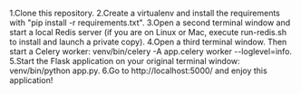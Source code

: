 1.Clone this repository.
2.Create a virtualenv and install the requirements with "pip install -r requirements.txt".
3.Open a second terminal window and start a local Redis server (if you are on Linux or Mac, execute run-redis.sh to install and launch a private copy).
4.Open a third terminal window. Then start a Celery worker: venv/bin/celery -A app.celery worker --loglevel=info.
5.Start the Flask application on your original terminal window: venv/bin/python app.py.
6.Go to http://localhost:5000/ and enjoy this application!


